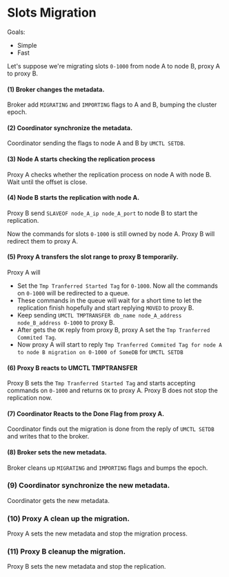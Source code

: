 # Slots Migration

Goals:
- Simple
- Fast

Let's suppose we're migrating slots `0-1000` from node A to node B, proxy A to proxy B.

#### (1) Broker changes the metadata.
Broker add `MIGRATING` and `IMPORTING` flags to A and B, bumping the cluster epoch.

#### (2) Coordinator synchronize the metadata.
Coordinator sending the flags to node A and B by `UMCTL SETDB`.

#### (3) Node A starts checking the replication process
Proxy A checks whether the replication process on node A with node B. Wait until the offset is close.

#### (4) Node B starts the replication with node A.
Proxy B send `SLAVEOF node_A_ip node_A_port` to node B to start the replication.

Now the commands for slots `0-1000` is still owned by node A. Proxy B will redirect them to proxy A.

#### (5) Proxy A transfers the slot range to proxy B temporarily.
Proxy A will
- Set the `Tmp Tranferred Started Tag` for `0-1000`. Now all the commands on `0-1000` will be redirected to a queue.
- These commands in the queue will wait for a short time to let the replication finish hopefully and start replying `MOVED` to proxy B.
- Keep sending `UMCTL TMPTRANSFER db_name node_A_address node_B_address 0-1000` to proxy B.
- After gets the `OK` reply from proxy B, proxy A set the `Tmp Tranferred Commited Tag`.
- Now proxy A will start to reply `Tmp Tranferred Commited Tag for node A to node B migration on 0-1000 of SomeDB` for `UMCTL SETDB`

#### (6) Proxy B reacts to UMCTL TMPTRANSFER
Proxy B sets the `Tmp Tranferred Started Tag` and starts accepting commands on `0-1000` and returns `OK` to proxy A.
Proxy B does not stop the replication now.

#### (7) Coordinator Reacts to the Done Flag from proxy A.
Coordinator finds out the migration is done from the reply of `UMCTL SETDB` and writes that to the broker.

#### (8) Broker sets the new metadata.
Broker cleans up `MIGRATING` and `IMPORTING` flags and bumps the epoch.

### (9) Coordinator synchronize the new metadata.
Coordinator gets the new metadata.

### (10) Proxy A clean up the migration.
Proxy A sets the new metadata and stop the migration process.

### (11) Proxy B cleanup the migration.
Proxy B sets the new metadata and stop the replication.
